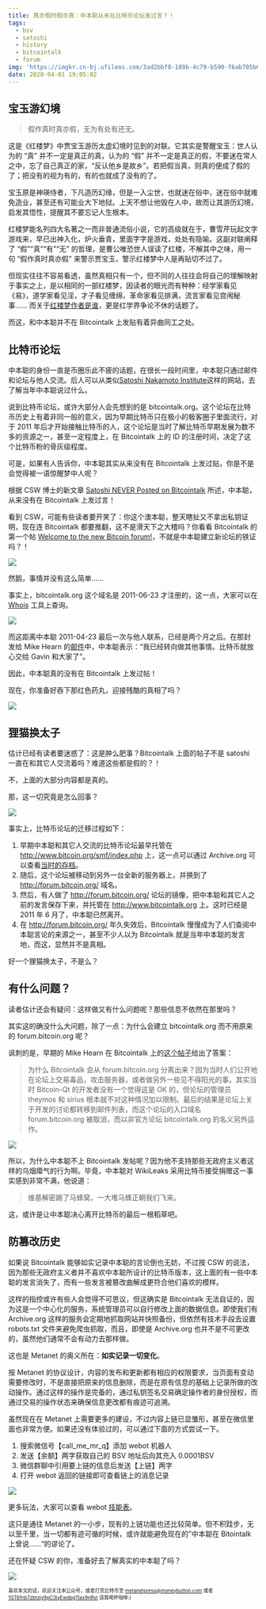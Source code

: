 ```yaml
---
title: 真亦假时假亦真：中本聪从未在比特币论坛发过言？！
tags:
  - bsv
  - satoshi
  - history
  - bitcointalk
  - forum
img: 'https://imgkr.cn-bj.ufileos.com/3ad2bbf8-189b-4c79-b590-f6ab705b6cfd.jpg'
date: 2020-04-01 19:05:02
---
```

## 宝玉游幻境

> 假作真时真亦假，无为有处有还无。

这是《红楼梦》中贾宝玉游历太虚幻境时见到的对联。它其实是警醒宝玉：世人认为的 “真” 并不一定是真正的真，认为的 “假” 并不一定是真正的假，不要迷在常人之中，忘了自己真正的家，“反认他乡是故乡”。若把假当真，则真的便成了假的了；把没有的视为有的，有的也就成了没有的了。

宝玉原是神瑛侍者，下凡造历幻缘，但是一入尘世，也就迷在俗中，迷在俗中就难免造业，甚至还有可能业大下地狱。上天不想让他毁在人中，故而让其游历幻境，启发其悟性，提醒其不要忘记人生根本。

红楼梦能名列四大名著之一而非普通流俗小说，它的高级就在于，曹雪芹玩起文字游戏来，早已出神入化，炉火垂青，里面字字是游戏，处处有隐喻。这副对联阐释了 “假”“真”“有”“无” 的哲理，是曹公唯恐世人误读了红楼，不解其中之味，用一句 “假作真时真亦假” 来警示贾宝玉，警示红楼梦中人是再贴切不过了。

但现实往往不容易看透，虽然真相只有一个，但不同的人往往会将自己的理解映射于事实之上，是以相同的一部红楼梦，因读者的眼光而有种种：经学家看见《易》，道学家看见淫，才子看见缠绵，革命家看见排满，流言家看见宫闱秘事…… 而关于[红楼梦作者是谁](https://www.zhihu.com/question/291152174/answer/658557589 "红楼梦作者究竟是谁：一个心理学家的红学探秘")，更是红学界争论不休的话题了。

而这，和中本聪并不在 Bitcointalk 上发贴有着异曲同工之处。


## 比特币论坛

中本聪的身份一直是币圈乐此不疲的话题，在很长一段时间里，中本聪只通过邮件和论坛与他人交流。后人可以从类似[Satoshi Nakamoto Institute](https://satoshi.nakamotoinstitute.org/ "Satoshi Nakamoto Institute")这样的网站，去了解当年中本聪说过什么。

说到比特币论坛，或许大部分人会先想到的是 bitcointalk.org。这个论坛在比特币历史上有着非同一般的意义，因为早期比特币只在极小的极客圈子里面流行，对于 2011 年后才开始接触比特币的人，这个论坛是当时了解比特币早期发展为数不多的资源之一，甚至一定程度上，在 Bitcointalk 上的 ID 的注册时间，决定了这个比特币粉的骨灰级程度。

可是，如果有人告诉你，中本聪其实从来没有在 Bitcointalk 上发过贴，你是不是会觉得被一语惊醒梦中人呢？

根据 CSW 博士的新文章 [Satoshi NEVER Posted on Bitcointalk](https://craigwright.net/blog/bitcoin-blockchain-tech/satoshi-never-posted-on-bitcointalk/ "CSW: Satoshi NEVER Posted on Bitcointalk") 所述，中本聪，从来没有在 Bitcointalk 上发过言！

看到 CSW，可能有些读者要开笑了：你这个澳本聪，整天瞎扯又不拿出私钥证明，现在连 Bitcointalk 都要推翻，这不是滑天下之大稽吗？你看看 Bitcointalk 的第一个帖 [Welcome to the new Bitcoin forum!](https://bitcointalk.org/index.php?topic=5.msg28#msg28 "Welcome to the new Bitcoin forum!")，不就是中本聪建立新论坛的铁证吗？！

![](https://imgkr.cn-bj.ufileos.com/d78e7135-2ecc-4f86-abe8-bed6000e6298.jpeg)


然鹅，事情并没有这么简单……

事实上，bitcointalk.org 这个域名是 2011-06-23 才注册的，这一点，大家可以在 [Whois](http://whois.domaintools.com/bitcointalk.org) 工具上查询。

![](https://imgkr.cn-bj.ufileos.com/108b978f-1615-4b39-953b-cfe9e7570d5b.png)


而这距离中本聪  2011-04-23 最后一次与他人联系，已经是两个月之后。在那封发给 Mike Hearn 的[邮件](https://plan99.net/~mike/satoshi-emails/thread5.html "Satoshi's last email: Holding coins in an unspendable state for a rolling time window")中，中本聪表示：“我已经转向做其他事情。比特币就放心交给 Gavin 和大家了”。 

因此，中本聪真的没有在 Bitcointalk 上发过帖！

现在，你准备好吞下那红色药丸，迎接残酷的真相了吗？

![](https://imgkr.cn-bj.ufileos.com/336965f9-c33d-44c3-9287-12ceea81612e.jpg)


## 狸猫换太子

估计已经有读者要迷惑了：这是肿么肥事？Bitcointalk 上面的帖子不是 satoshi 一直在和其它人交流着吗？难道这些都是假的？！

不，上面的大部分内容都是真的。

那，这一切究竟是怎么回事？

![](https://imgkr.cn-bj.ufileos.com/3ad2bbf8-189b-4c79-b590-f6ab705b6cfd.jpg)

事实上，比特币论坛的迁移过程如下：

1. 早期中本聪和其它人交流的比特币论坛最早托管在 http://www.bitcoin.org/smf/index.php 上，这一点可以通过 Archive.org 可以查看[当时的存档](https://web.archive.org/web/20091215005450/http://www.bitcoin.org/smf/)。
1. 随后，这个论坛被移动到另外一台全新的服务器上，并换到了 http://forum.bitcoin.org/ 域名。
1. 然后，有人做了 http://forum.bitcoin.org/ 论坛的镜像，把中本聪和其它人之前的发言保存下来，并托管在 http://www.bitcointalk.org 上。这时已经是 2011 年 6 月了，中本聪已然离开。
1. 在 http://forum.bitcoin.org/ 年久失效后，Bitcointalk 慢慢成为了人们查阅中本聪言论的来源之一，甚至不少人以为 Bitcointalk 就是当年中本聪的发言地，而这，显然并不是真相。

好一个狸猫换太子，不是么？

## 有什么问题？

读者估计还会有疑问：这样做又有什么问题呢？那些信息不依然在那里吗？

其实这的确没什么大问题，除了一点：为什么会建立 bitcointalk.org 而不用原来的 forum.bitcoin.org 呢？

讽刺的是，早期的 Mike Hearn 在 Bitcointalk 上的[这个帖子]()给出了答案：

> 为什么 Bitcointalk 会从 forum.bitcoin.org 分离出来？因为当时人们公开地在论坛上交易毒品，攻击服务器，或者做另外一些见不得阳光的事。其实当时 Bitcoin-Qt 的开发者没有一个觉得这是 OK 的，但论坛的管理员 theymos 和 sirius 根本就不对这种情况加以限制。最后的结果是论坛上关于开发的讨论都转移到邮件列表，而这个论坛的入口域名 forum.bitcoin.org 被取消，而以非官方论坛 bitcointalk.org 的名义另外运作。

![](https://imgkr.cn-bj.ufileos.com/f88cb30e-dc9a-47f8-8bd6-bb9b3eba043e.png)


所以，为什么中本聪不上 Bitcointalk 发帖呢？因为他不支持那些无政府主义者这样的乌烟瘴气的行为啊。毕竟，中本聪对 WikiLeaks 采用比特币接受捐赠这一事实感到非常不满，他说道：

> 维基解密踢了马蜂窝，一大堆马蜂正朝我们飞来。

这，或许是让中本聪决心离开比特币的最后一根稻草吧。

## 防篡改历史

如果说 Bitcointalk 能够如实记录中本聪的言论倒也无妨，不过按 CSW 的说法，因为那些无政府主义者并不喜欢中本聪所设计的比特币版本，这上面的有一些中本聪的发言消失了，而有一些发言被篡改曲解成更符合他们喜欢的模样。

这样的指控或许有些人会觉得不可思议，但这确实是 Bitcointalk 无法自证的，因为这是一个中心化的服务，系统管理员可以自行修改上面的数据信息。即使我们有 Archive.org 这样的服务会定期地抓取网站并快照备份，但依然有技术手段去设置 robots.txt 文件来避免爬虫抓取，而且，即使是 Archive.org 也并不是不可更改的，虽然他们通常不会有动力去那样做。

这也是 Metanet 的奥义所在：**如实记录一切变化**。

按 Metanet 的协议设计，内容的发布和更新都有相应的权限要求，当页面有变动需要修改时，不是直接把原来的信息删除，而是在原有信息的基础上记录所做的改动操作。通过这样的操作是完备的，通过私钥签名交易确定操作者的身份授权，而通过交易的操作状态来确保信息更改都有痕迹可追溯。

虽然现在在 Metanet 上需要更多的建设，不过内容上链已显雏形，甚至在微信里面也非常方便。如果还没有体验过的，可以通过下面的方式尝试一下。

1. 搜索微信号【call_me_mr_q】添加 webot 机器人
1. 发送【余额】两字获取自己的 BSV 地址后向其充入 0.0001BSV
1. 微信群聊中引用要上链的信息后发送【上链】两字
1. 打开 webot 返回的链接即可查看链上的消息记录

![](https://imgkr.cn-bj.ufileos.com/6f0a0954-78cb-49bc-8942-6c0d7890d40a.png)

更多玩法，大家可以查看 webot [技能表](https://aaron67.cc/2019/02/27/wechat-bot/ "Webot 微信机器人使用指南")。

这只是通往 Metanet 的一小步，现有的上链功能也还比较简单。但不积跬步，无以至千里，当一切都有迹可循的时候，或许就能避免现在的”中本聪在 Bitointalk 上曾说……“的谬论了。

还在怀疑 CSW 的你，准备好去了解真实的中本聪了吗？

![](https://imgkr.cn-bj.ufileos.com/be77d669-d9a8-46ed-b6b1-8f48692f3b9b.png)

<sub><sup>喜欢本文的话，欢迎关注本公众号，或者打赏比特币至 [metanetpress@moneybutton.com](bitcoin:metanetpress@moneybutton.com) 或者 [1GT6fnb7zbtzjy9pC3iyEwdpg11ax9nRst](bitcoin:1GT6fnb7zbtzjy9pC3iyEwdpg11ax9nRst) 请我喝杯咖啡:)</sup></sub>
